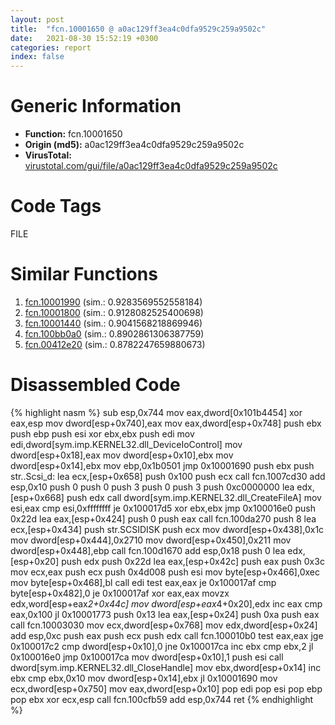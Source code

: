 ```yaml
---
layout: post
title:  "fcn.10001650 @ a0ac129ff3ea4c0dfa9529c259a9502c"
date:   2021-08-30 15:52:19 +0300
categories: report
index: false
---
```


# Generic Information
- **Function:** fcn.10001650
- **Origin (md5):** a0ac129ff3ea4c0dfa9529c259a9502c
- **VirusTotal:** [virustotal.com/gui/file/a0ac129ff3ea4c0dfa9529c259a9502c][virustotal_ref]

# Code Tags
<span class="tag" id="FILE">FILE</span>


# Similar Functions

1. [fcn.10001990][similar_1_ref] (sim.: 0.9283569552558184)
2. [fcn.10001800][similar_2_ref] (sim.: 0.9128082525400698)
3. [fcn.10001440][similar_3_ref] (sim.: 0.9041568218869946)
4. [fcn.100bb0a0][similar_4_ref] (sim.: 0.8902861306387759)
5. [fcn.00412e20][similar_5_ref] (sim.: 0.8782247659880673)


# Disassembled Code

{% highlight nasm %}
sub esp,0x744
mov eax,dword[0x101b4454]
xor eax,esp
mov dword[esp+0x740],eax
mov eax,dword[esp+0x748]
push ebx
push ebp
push esi
xor ebx,ebx
push edi
mov edi,dword[sym.imp.KERNEL32.dll_DeviceIoControl]
mov dword[esp+0x18],eax
mov dword[esp+0x10],ebx
mov dword[esp+0x14],ebx
mov ebp,0x1b0501
jmp 0x10001690
push ebx
push str..Scsi_d:
lea ecx,[esp+0x658]
push 0x100
push ecx
call fcn.1007cd30
add esp,0x10
push 0
push 0
push 3
push 0
push 3
push 0xc0000000
lea edx,[esp+0x668]
push edx
call dword[sym.imp.KERNEL32.dll_CreateFileA]
mov esi,eax
cmp esi,0xffffffff
je 0x100017d5
xor ebx,ebx
jmp 0x100016e0
push 0x22d
lea eax,[esp+0x424]
push 0
push eax
call fcn.100da270
push 8
lea ecx,[esp+0x434]
push str.SCSIDISK
push ecx
mov dword[esp+0x438],0x1c
mov dword[esp+0x444],0x2710
mov dword[esp+0x450],0x211
mov dword[esp+0x448],ebp
call fcn.100d1670
add esp,0x18
push 0
lea edx,[esp+0x20]
push edx
push 0x22d
lea eax,[esp+0x42c]
push eax
push 0x3c
mov ecx,eax
push ecx
push 0x4d008
push esi
mov byte[esp+0x466],0xec
mov byte[esp+0x468],bl
call edi
test eax,eax
je 0x100017af
cmp byte[esp+0x482],0
je 0x100017af
xor eax,eax
movzx edx,word[esp+eax*2+0x44c]
mov dword[esp+eax*4+0x20],edx
inc eax
cmp eax,0x100
jl 0x10001773
push 0x13
lea eax,[esp+0x24]
push 0xa
push eax
call fcn.10003030
mov ecx,dword[esp+0x768]
mov edx,dword[esp+0x24]
add esp,0xc
push eax
push ecx
push edx
call fcn.100010b0
test eax,eax
jge 0x100017c2
cmp dword[esp+0x10],0
jne 0x100017ca
inc ebx
cmp ebx,2
jl 0x100016e0
jmp 0x100017ca
mov dword[esp+0x10],1
push esi
call dword[sym.imp.KERNEL32.dll_CloseHandle]
mov ebx,dword[esp+0x14]
inc ebx
cmp ebx,0x10
mov dword[esp+0x14],ebx
jl 0x10001690
mov ecx,dword[esp+0x750]
mov eax,dword[esp+0x10]
pop edi
pop esi
pop ebp
pop ebx
xor ecx,esp
call fcn.100cfb59
add esp,0x744
ret 
{% endhighlight %}


[similar_1_ref]: /report/fcn.10001990@a0ac129ff3ea4c0dfa9529c259a9502c
[similar_2_ref]: /report/fcn.10001800@a0ac129ff3ea4c0dfa9529c259a9502c
[similar_3_ref]: /report/fcn.10001440@a0ac129ff3ea4c0dfa9529c259a9502c
[similar_4_ref]: /report/fcn.100bb0a0@89dc67d2f980e8488f97b1bf8cb24258
[similar_5_ref]: /report/fcn.00412e20@be7fba7cc724acf4ae2900d99e0fc9c3
[virustotal_ref]: https://www.virustotal.com/gui/file/a0ac129ff3ea4c0dfa9529c259a9502c